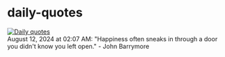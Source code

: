 # daily-quotes
[![Daily quotes](https://github.com/ceepu8/daily-quotes/actions/workflows/daily-quote.yml/badge.svg)](https://github.com/ceepu8/daily-quotes/actions/workflows/daily-quote.yml)<br/>
August 12, 2024 at 02:07 AM: "Happiness often sneaks in through a door you didn't know you left open." - John Barrymore
